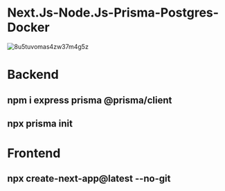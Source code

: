 
# Next.Js-Node.Js-Prisma-Postgres-Docker
![8u5tuvomas4zw37m4g5z](https://github.com/jay75chauhan/Next.Js-Node.Js-Prisma-Postgres-Docker/assets/66429052/a8152c1a-1d58-47c3-b9bf-820cbc3bfda3)

# Backend

## npm i express prisma @prisma/client

## npx prisma init

# Frontend

## npx create-next-app@latest --no-git
